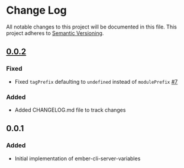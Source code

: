 # Change Log
All notable changes to this project will be documented in this file.
This project adheres to [Semantic Versioning](http://semver.org/).

## [0.0.2]
### Fixed
- Fixed `tagPrefix` defaulting to `undefined` instead of `modulePrefix` [#7](https://github.com/blimmer/ember-cli-server-variables/issues/7)

### Added
- Added CHANGELOG.md file to track changes

## 0.0.1
### Added
- Initial implementation of ember-cli-server-variables

[unreleased]: https://github.com/blimmer/ember-cli-server-variables/compare/v0.0.2...HEAD
[0.0.2]: https://github.com/olivierlacan/keep-a-changelog/compare/v0.0.1...v0.0.2
